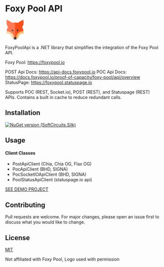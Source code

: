 # Foxy Pool API

<img src="https://raw.githubusercontent.com/ByronAP/FoxyPoolApi/main/Assets/fox-128.png" width="64px"> 

FoxyPoolApi is a .NET library that simplifies the integration of the Foxy Pool API.

Foxy Pool: https://foxypool.io

POST Api Docs: https://api-docs.foxypool.io
POC Api Docs: https://docs.foxypool.io/proof-of-capacity/foxy-pool/api/overview
StatusPage: https://foxypool.statuspage.io

Supports POC (REST, Socket.io), POST (REST), and Statuspage (REST) APIs.
Contains a built in cache to reduce redundant calls.


## Installation

[![NuGet version (SoftCircuits.Silk)](https://img.shields.io/nuget/v/FoxyPoolApi.svg?style=flat-square)](https://www.nuget.org/packages/FoxyPoolApi/)


## Usage

#### Client Classes
* PostApiClient (Chia, Chia OG, Flax OG)
* PocApiClient (BHD, SIGNA)
* PocSocketIOApiClient (BHD, SIGNA)
* PoolStatusApiClient (statuspage.io api)

[SEE DEMO PROJECT](https://github.com/ByronAP/FoxyPoolApi/blob/main/FoxyPoolApiDemo/Program.cs)


## Contributing
Pull requests are welcome. For major changes, please open an issue first to discuss what you would like to change.


## License
[MIT](https://choosealicense.com/licenses/mit/)

Not affiliated with Foxy Pool, Logo used with permission
